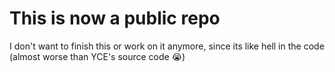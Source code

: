 # This is now a public repo

I don't want to finish this or work on it anymore, since its like hell in the code (almost worse than YCE's source code :sob:)
